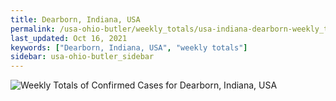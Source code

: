 ```yaml
---
title: Dearborn, Indiana, USA
permalink: /usa-ohio-butler/weekly_totals/usa-indiana-dearborn-weekly_totals.html
last_updated: Oct 16, 2021
keywords: ["Dearborn, Indiana, USA", "weekly totals"]
sidebar: usa-ohio-butler_sidebar
---
```


![Weekly Totals of Confirmed Cases for Dearborn, Indiana, USA](/covid_tracker/images/graphs/usa-indiana-dearborn-weekly_totals_graph.png)
